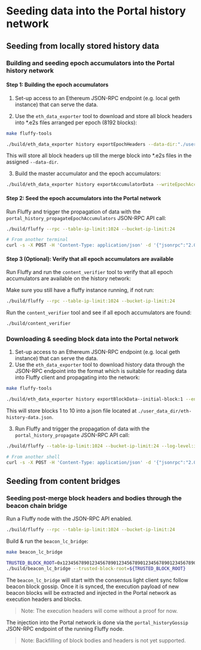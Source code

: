# Seeding data into the Portal history network

## Seeding from locally stored history data

### Building and seeding epoch accumulators into the Portal history network

#### Step 1: Building the epoch accumulators
1. Set-up access to an Ethereum JSON-RPC endpoint (e.g. local geth instance)
that can serve the data.

2. Use the `eth_data_exporter` tool to download and store all block headers into
*.e2s files arranged per epoch (8192 blocks):

```bash
make fluffy-tools

./build/eth_data_exporter history exportEpochHeaders --data-dir:"./user_data_dir/"
```

This will store all block headers up till the merge block into *.e2s files in
the assigned `--data-dir`.

3. Build the master accumulator and the epoch accumulators:

```bash
./build/eth_data_exporter history exportAccumulatorData --writeEpochAccumulators --data-dir:"./user_data_dir/"
```

#### Step 2: Seed the epoch accumulators into the Portal network
Run Fluffy and trigger the propagation of data with the
`portal_history_propagateEpochAccumulators` JSON-RPC API call:

```bash
./build/fluffy --rpc --table-ip-limit:1024 --bucket-ip-limit:24

# From another terminal
curl -s -X POST -H 'Content-Type: application/json' -d '{"jsonrpc":"2.0","id":"1","method":"portal_history_propagateEpochAccumulators","params":["./user_data_dir/"]}' http://localhost:8545 | jq
```


#### Step 3 (Optional): Verify that all epoch accumulators are available
Run Fluffy and run the `content_verifier` tool to verify that all epoch
accumulators are available on the history network:

Make sure you still have a fluffy instance running, if not run:
```bash
./build/fluffy --rpc --table-ip-limit:1024 --bucket-ip-limit:24
```

Run the `content_verifier` tool and see if all epoch accumulators are found:
```bash
./build/content_verifier
```

### Downloading & seeding block data into the Portal network

1. Set-up access to an Ethereum JSON-RPC endpoint (e.g. local geth instance)
that can serve the data.
2. Use the `eth_data_exporter` tool to download history data through the
JSON-RPC endpoint into the format which is suitable for reading data into
Fluffy client and propagating into the network:

```bash
make fluffy-tools

./build/eth_data_exporter history exportBlockData--initial-block:1 --end-block:10 --data-dir:"/user_data_dir/"
```

This will store blocks 1 to 10 into a json file located at
`./user_data_dir/eth-history-data.json`.

3. Run Fluffy and trigger the propagation of data with the
`portal_history_propagate` JSON-RPC API call:

```bash
./build/fluffy --table-ip-limit:1024 --bucket-ip-limit:24 --log-level:info --rpc

# From another shell
curl -s -X POST -H 'Content-Type: application/json' -d '{"jsonrpc":"2.0","id":"1","method":"portal_history_propagate","params":["./user_data_dir/eth-history-data.json"]}' http://localhost:8545 | jq
```

## Seeding from content bridges

### Seeding post-merge block headers and bodies through the beacon chain bridge

Run a Fluffy node with the JSON-RPC API enabled.

```bash
./build/fluffy --rpc --table-ip-limit:1024 --bucket-ip-limit:24
```

Build & run the `beacon_lc_bridge`:
```bash
make beacon_lc_bridge

TRUSTED_BLOCK_ROOT=0x1234567890123456789012345678901234567890123456789012345678901234 # Replace this
./build/beacon_lc_bridge --trusted-block-root=${TRUSTED_BLOCK_ROOT}
```

The `beacon_lc_bridge` will start with the consensus light client sync follow
beacon block gossip. Once it is synced, the execution payload of new beacon
blocks will be extracted and injected in the Portal network as execution headers
and blocks.

> Note: The execution headers will come without a proof for now.

The injection into the Portal network is done via the
`portal_historyGossip` JSON-RPC endpoint of the running Fluffy node.

> Note: Backfilling of block bodies and headers is not yet supported.
